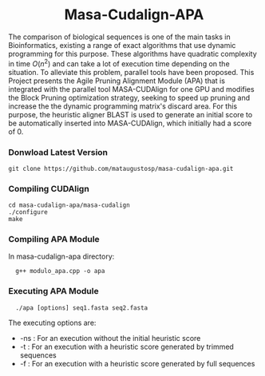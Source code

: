 <h1 align="center">Masa-Cudalign-APA</h1>

The comparison of biological sequences is one of the main tasks in Bioinformatics, existing a range of exact algorithms that use dynamic programming for this purpose. These algorithms have quadratic complexity in time $O({n^2})$ and can take a lot of execution time depending on the situation. To alleviate this problem, parallel tools have been proposed. This Project presents the Agile Pruning Alignment Module (APA) that is integrated with the parallel tool MASA-CUDAlign for one GPU and modifies the Block Pruning optimization strategy, seeking to speed up pruning and increase the the dynamic programming matrix's discard area. For this purpose, the heuristic aligner BLAST is used to generate an initial score to be automatically inserted into MASA-CUDAlign, which initially had a score of 0.

### Donwload Latest Version 

```console
git clone https://github.com/mataugustosp/masa-cudalign-apa.git
```

### Compiling CUDAlign 

```console
cd masa-cudalign-apa/masa-cudalign
./configure 
make 
```

### Compiling APA Module

In masa-cudalign-apa directory: 

```console
  g++ modulo_apa.cpp -o apa 
```

### Executing APA Module

```console
  ./apa [options] seq1.fasta seq2.fasta 
```

The executing options are:

- -ns : For an execution without the initial heuristic score 
- -t : For an execution with a heuristic score generated by trimmed sequences
- -f : For an execution with a heuristic score generated by full sequences


